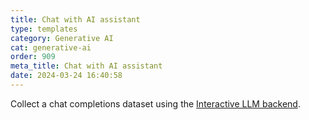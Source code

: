 ```yaml
---
title: Chat with AI assistant
type: templates
category: Generative AI
cat: generative-ai
order: 909
meta_title: Chat with AI assistant
date: 2024-03-24 16:40:58
---
```


Collect a chat completions dataset using the [Interactive LLM backend](https://github.com/HumanSignal/label-studio-ml-backend/tree/master/label_studio_ml/examples/llm_interactive). 